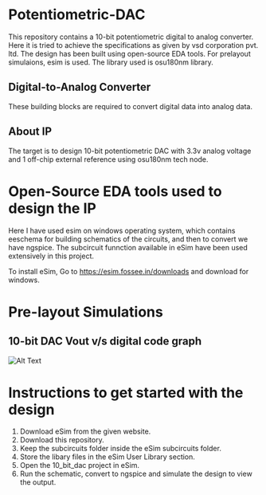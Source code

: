 # Potentiometric-DAC
This repository contains a 10-bit potentiometric digital to analog converter. Here it is tried to achieve the specifications as given by vsd corporation pvt. ltd.
The design has been built using open-source EDA tools. For prelayout simulaions, esim is used. The library used is osu180nm library.

## Digital-to-Analog Converter
These building blocks are required to convert digital data into analog data.

## About IP
The target is to design 10-bit potentiometric DAC with 3.3v analog voltage and 1 off-chip external reference using osu180nm tech node.

# Open-Source EDA tools used to design the IP
Here I have used esim on windows operating system, which contains eeschema for building schematics of the circuits, and then to convert we have ngspice.
The subcircuit funnction available in eSim have been used extensively in this project.

To install eSim, Go to https://esim.fossee.in/downloads and download for windows.

# Pre-layout Simulations

## 10-bit DAC Vout v/s digital code graph

![Alt Text](https://user-images.githubusercontent.com/36560176/90026963-a144b200-dcd5-11ea-9dce-ddd0cde65bed.png)

# Instructions to get started with the design
 1. Download eSim from the given website.
 2. Download this repository.
 3. Keep the subcircuits folder inside the eSim subcircuits folder.
 4. Store the libary files in the eSim User Library section.
 5. Open the 10_bit_dac project in eSim.
 6. Run the schematic, convert to ngspice and simulate the design to view the output.



